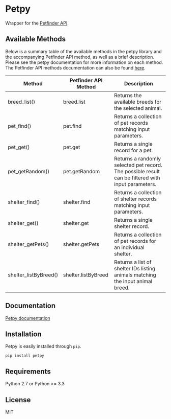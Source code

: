 
# Petpy

Wrapper for the [Petfinder API](https://www.petfinder.com/developers/api-docs).

## Available Methods

Below is a summary table of the available methods in the petpy library and the accompanying Petfinder API method, as
well as a brief description. Please see the petpy documentation for more information on each method. The Petfinder
API methods documentation can also be found [here](https://www.petfinder.com/developers/api-docs#methods).

| Method                | Petfinder API Method | Description                                                                                        |
|-----------------------|----------------------|----------------------------------------------------------------------------------------------------|
| breed_list()          | breed.list           | Returns the available breeds for the selected animal.                                              |
| pet_find()            | pet.find             | Returns a collection of pet records matching input parameters.                                     |
| pet_get()             | pet.get              | Returns a single record for a pet.                                                                 |
| pet_getRandom()       | pet.getRandom        | Returns a randomly selected pet record. The possible result can be filtered with input parameters. |
| shelter_find()        | shelter.find         | Returns a collection of shelter records matching input parameters.                                 |
| shelter_get()         | shelter.get          | Returns a single shelter record.                                                                   |
| shelter_getPets()     | shelter.getPets      | Returns a collection of pet records for an individual shelter.                                     |
| shelter_listByBreed() | shelter.listByBreed  | Returns a list of shelter IDs listing animals matching the input animal breed.                     |

## Documentation

[Petpy documentation](http://petpy.readthedocs.io/en/latest/)

## Installation

Petpy is easily installed through `pip`.

~~~~
pip install petpy
~~~~

## Requirements

Python 2.7 or Python >= 3.3

## License

MIT
